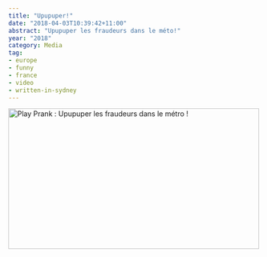 ```yaml
---
title: "Upupuper!"
date: "2018-04-03T10:39:42+11:00"
abstract: "Upupuper les fraudeurs dans le méto!"
year: "2018"
category: Media
tag:
- europe
- funny
- france
- video
- written-in-sydney
---
```

<p><a href="https://www.youtube.com/watch?v=qIp-o91w1J8" title="Play Prank : Upupuper les fraudeurs dans le métro !"><img src="https://rubenerd.com/files/2019/yt-qIp-o91w1J8@1x.jpg" srcset="https://rubenerd.com/files/2019/yt-qIp-o91w1J8@1x.jpg 1x, https://rubenerd.com/files/2019/yt-qIp-o91w1J8@2x.jpg 2x" alt="Play Prank : Upupuper les fraudeurs dans le métro !" style="width:500px;height:281px;" /></a></p>

